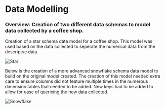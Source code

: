 # Data Modelling

### Overview: Creation of two different data schemas to model data collected by a coffee shop. 

Creation of a star schema data model for a coffee shop. This model was used based on the data collected to seperate the numerical data from the descriptve data. 


![Star](https://user-images.githubusercontent.com/99413257/158644136-58959878-251c-47d0-a0a2-117900ee9709.jpg)




Below is the creation of a more advanced snowflake schema data model to build on the original model created.
The creation of this model needed extra care to ensure columns did not feature multiple times in the numerous dimension tables that needed to be added. New keys had to be added to allow for ease of querieing the new data collected. 


![Snowflake](https://user-images.githubusercontent.com/99413257/158644180-ff8f3189-2e86-491e-84e7-fd4633657e60.jpg)



